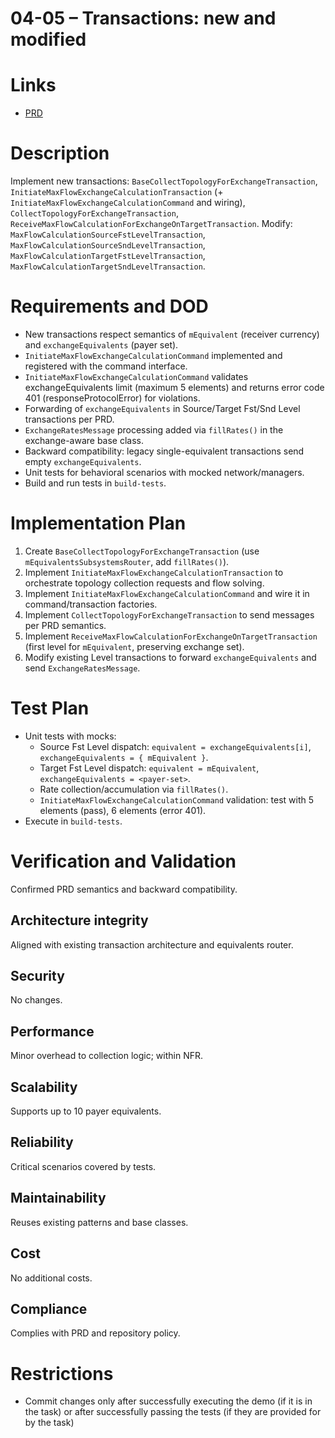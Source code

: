 # 04-05 – Transactions: new and modified

# Links
- [PRD](../../../prd/vtcpd/04-exchange-flow-calculation.md)

# Description
Implement new transactions: `BaseCollectTopologyForExchangeTransaction`, `InitiateMaxFlowExchangeCalculationTransaction` (+ `InitiateMaxFlowExchangeCalculationCommand` and wiring), `CollectTopologyForExchangeTransaction`, `ReceiveMaxFlowCalculationForExchangeOnTargetTransaction`. Modify: `MaxFlowCalculationSourceFstLevelTransaction`, `MaxFlowCalculationSourceSndLevelTransaction`, `MaxFlowCalculationTargetFstLevelTransaction`, `MaxFlowCalculationTargetSndLevelTransaction`.

# Requirements and DOD
- New transactions respect semantics of `mEquivalent` (receiver currency) and `exchangeEquivalents` (payer set).
- `InitiateMaxFlowExchangeCalculationCommand` implemented and registered with the command interface.
- `InitiateMaxFlowExchangeCalculationCommand` validates exchangeEquivalents limit (maximum 5 elements) and returns error code 401 (responseProtocolError) for violations.
- Forwarding of `exchangeEquivalents` in Source/Target Fst/Snd Level transactions per PRD.
- `ExchangeRatesMessage` processing added via `fillRates()` in the exchange-aware base class.
- Backward compatibility: legacy single-equivalent transactions send empty `exchangeEquivalents`.
- Unit tests for behavioral scenarios with mocked network/managers.
- Build and run tests in `build-tests`.

# Implementation Plan
1. Create `BaseCollectTopologyForExchangeTransaction` (use `mEquivalentsSubsystemsRouter`, add `fillRates()`).
2. Implement `InitiateMaxFlowExchangeCalculationTransaction` to orchestrate topology collection requests and flow solving.
3. Implement `InitiateMaxFlowExchangeCalculationCommand` and wire it in command/transaction factories.
4. Implement `CollectTopologyForExchangeTransaction` to send messages per PRD semantics.
5. Implement `ReceiveMaxFlowCalculationForExchangeOnTargetTransaction` (first level for `mEquivalent`, preserving exchange set).
6. Modify existing Level transactions to forward `exchangeEquivalents` and send `ExchangeRatesMessage`.

# Test Plan
- Unit tests with mocks:
  - Source Fst Level dispatch: `equivalent = exchangeEquivalents[i]`, `exchangeEquivalents = { mEquivalent }`.
  - Target Fst Level dispatch: `equivalent = mEquivalent`, `exchangeEquivalents = <payer-set>`.
  - Rate collection/accumulation via `fillRates()`.
  - `InitiateMaxFlowExchangeCalculationCommand` validation: test with 5 elements (pass), 6 elements (error 401).
- Execute in `build-tests`.

# Verification and Validation
Confirmed PRD semantics and backward compatibility.

## Architecture integrity
Aligned with existing transaction architecture and equivalents router.

## Security
No changes.

## Performance
Minor overhead to collection logic; within NFR.

## Scalability
Supports up to 10 payer equivalents.

## Reliability
Critical scenarios covered by tests.

## Maintainability
Reuses existing patterns and base classes.

## Cost
No additional costs.

## Compliance
Complies with PRD and repository policy.

# Restrictions
- Commit changes only after successfully executing the demo (if it is in the task) or after successfully passing the tests (if they are provided for by the task)


